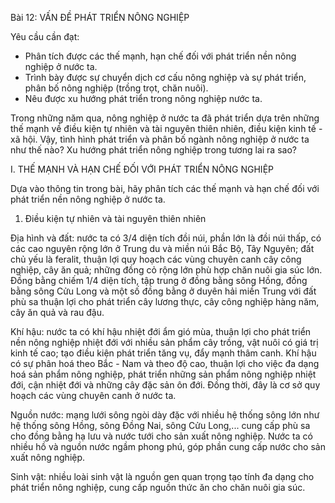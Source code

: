 Bài 12: VẤN ĐỀ PHÁT TRIỂN NÔNG NGHIỆP

Yêu cầu cần đạt:
- Phân tích được các thế mạnh, hạn chế đối với phát triển nền nông nghiệp ở nước ta.
- Trình bày được sự chuyển dịch cơ cấu nông nghiệp và sự phát triển, phân bố nông nghiệp (trồng trọt, chăn nuôi).
- Nêu được xu hướng phát triển trong nông nghiệp nước ta.

Trong những năm qua, nông nghiệp ở nước ta đã phát triển dựa trên những thế mạnh về điều kiện tự nhiên và tài nguyên thiên nhiên, điều kiện kinh tế - xã hội. Vậy, tình hình phát triển và phân bố ngành nông nghiệp ở nước ta như thế nào? Xu hướng phát triển nông nghiệp trong tương lai ra sao?

I. THẾ MẠNH VÀ HẠN CHẾ ĐỐI VỚI PHÁT TRIỂN NÔNG NGHIỆP

Dựa vào thông tin trong bài, hãy phân tích các thế mạnh và hạn chế đối với phát triển nền nông nghiệp ở nước ta.

1. Điều kiện tự nhiên và tài nguyên thiên nhiên

Địa hình và đất: nước ta có 3/4 diện tích đồi núi, phần lớn là đồi núi thấp, có các cao nguyên rộng lớn ở Trung du và miền núi Bắc Bộ, Tây Nguyên; đất chủ yếu là feralit, thuận lợi quy hoạch các vùng chuyên canh cây công nghiệp, cây ăn quả; những đồng cỏ rộng lớn phù hợp chăn nuôi gia súc lớn. Đồng bằng chiếm 1/4 diện tích, tập trung ở đồng bằng sông Hồng, đồng bằng sông Cửu Long và một số đồng bằng ở duyên hải miền Trung với đất phù sa thuận lợi cho phát triển cây lương thực, cây công nghiệp hàng năm, cây ăn quả và rau đậu.

Khí hậu: nước ta có khí hậu nhiệt đới ẩm gió mùa, thuận lợi cho phát triển nền nông nghiệp nhiệt đới với nhiều sản phẩm cây trồng, vật nuôi có giá trị kinh tế cao; tạo điều kiện phát triển tăng vụ, đẩy mạnh thâm canh. Khí hậu có sự phân hoá theo Bắc - Nam và theo độ cao, thuận lợi cho việc đa dạng hoá sản phẩm nông nghiệp, phát triển những sản phẩm nông nghiệp nhiệt đới, cận nhiệt đới và những cây đặc sản ôn đới. Đồng thời, đây là cơ sở quy hoạch các vùng chuyên canh ở nước ta.

Nguồn nước: mạng lưới sông ngòi dày đặc với nhiều hệ thống sông lớn như hệ thống sông Hồng, sông Đồng Nai, sông Cửu Long,... cung cấp phù sa cho đồng bằng hạ lưu và nước tưới cho sản xuất nông nghiệp. Nước ta có nhiều hồ và nguồn nước ngầm phong phú, góp phần cung cấp nước cho sản xuất nông nghiệp.

Sinh vật: nhiều loài sinh vật là nguồn gen quan trọng tạo tính đa dạng cho phát triển nông nghiệp, cung cấp nguồn thức ăn cho chăn nuôi gia súc.